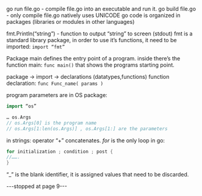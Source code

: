 go run file.go - compile file.go into an executable and run it.
go build file.go - only compile file.go
natively uses UNICODE
go code is organized in packages (libraries or modules in other languages)

fmt.Println(“string”) - function to output “string” to screen (stdout)
fmt is a standard library package, in order to use it’s functions, it need to be imported:
` import “fmt” `

Package main defines the entry point of a program.
inside there’s the function main: ` func main() ` that shows the programs starting point.

package -> import -> declarations (datatypes,functions)
function declaration:	` func Func_name( params ) `
	
program parameters are in OS package:
```go
import “os”

… os.Args
// os.Args[0] is the program name
// os.Args[1:len(os.Args)] , os.Args[1:] are the parameters
```

in strings: operator “+” concatenates.
*for* is the only loop in go:
```go
for initialization ; condition ; post {
//…….
}
```
“_” is the blank identifier, it is assigned values that need to be discarded.

---stopped at page 9---
